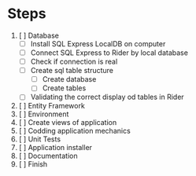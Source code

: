 # Steps

1. [ ]  Database
    - [ ] Install SQL Express LocalDB on computer
    - [ ] Connect SQL Express to Rider by local database
    - [ ] Check if connection is real
    - [ ] Create sql table structure
        - [ ] Create database
        - [ ] Create tables
    - [ ] Validating the correct display od tables in Rider
2. [ ] Entity Framework
3. [ ] Environment
4. [ ] Create views of application
5. [ ] Codding application mechanics
6. [ ] Unit Tests 
7. [ ] Application installer
8. [ ] Documentation
9. [ ] Finish
 
     